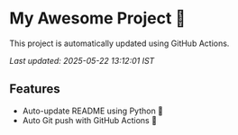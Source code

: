 # My Awesome Project 🚀

This project is automatically updated using GitHub Actions.

_Last updated: 2025-05-22 13:12:01 IST_

## Features
- Auto-update README using Python 🐍
- Auto Git push with GitHub Actions 🤖
